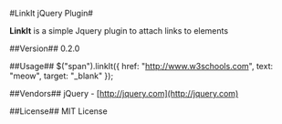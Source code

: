 #LinkIt jQuery Plugin#

**LinkIt** is a simple Jquery plugin to attach links to elements

##Version##
0.2.0

##Usage##
    $("span").linkIt({
		href: "http://www.w3schools.com",
		text: "meow",
		target: "_blank"
	});

##Vendors##
jQuery - [http://jquery.com](http://jquery.com)

##License##
MIT License